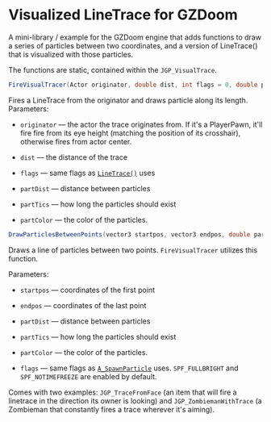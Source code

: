 # Visualized LineTrace for GZDoom

A mini-library / example for the GZDoom engine that adds functions to draw a series of particles between two coordinates, and a version of LineTrace() that is visualized with those particles.

The functions are static, contained within the `JGP_VisualTrace`.

```csharp
FireVisualTracer(Actor originator, double dist, int flags = 0, double partDist = 1, int partTics = 1, color partColor = color("00FF00"))`
```

Fires a LineTrace from the originator and draws particle along its length. Parameters:

* `originator` — the actor the trace originates from. If it's a PlayerPawn, it'll fire fire from its eye height (matching the position of its crosshair), otherwise fires from actor center.

* `dist` — the distance of the trace

* `flags` — same flags as [`LineTrace()`](https://zdoom.org/wiki/LineTrace) uses

* `partDist` — distance between particles

* `partTics` — how long the particles should exist

* `partColor` — the color of the particles.

```csharp
DrawParticlesBetweenPoints(vector3 startpos, vector3 endpos, double partDist = 1, int partTics = 1, color partColor = color("00FF00"), int flags = SPF_FULLBRIGHT|SPF_NOTIMEFREEZE)
```

Draws a line of particles between two points. `FireVisualTracer` utilizes this function. 

Parameters:

* `startpos` — coordinates of the first point

* `endpos` — coordinates of the last point

* `partDist` — distance between particles

* `partTics` — how long the particles should exist

* `partColor` — the color of the particles.

* `flags` — same flags as [`A_SpawnParticle`](https://zdoom.org/wiki/A_SpawnParticle) uses. `SPF_FULLBRIGHT` and `SPF_NOTIMEFREEZE` are enabled by default.

Comes with two examples: `JGP_TraceFromFace` (an item that will fire a linetrace in the direction its owner is looking) and `JGP_ZombiemanWithTrace` (a Zombieman that constantly fires a trace wherever it's aiming).
